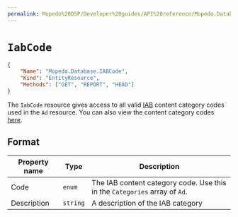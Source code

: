 ```yaml
---
permalink: Mopedo%20DSP/Developer%20guides/API%20reference/Mopedo.Database/IabCode/
---
```


# `IabCode`

```json
{
    "Name": "Mopedo.Database.IABCode",
    "Kind": "EntityResource",
    "Methods": ["GET", "REPORT", "HEAD"]
}
```

The `IabCode` resource gives access to all valid [IAB](https://www.iab.com) content category codes used in the `Ad` resource. You can also view the content category codes [here](https://support.aerserv.com/hc/en-us/articles/207148516-List-of-IAB-Categories).

## Format

Property name | Type     | Description
------------- | -------- | --------------------------------------------------------------------------
Code          | `enum`   | The IAB content category code. Use this in the `Categories` array of `Ad`.
Description   | `string` | A description of the IAB category
